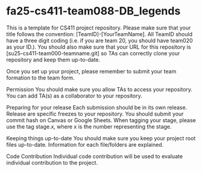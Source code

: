 # fa25-cs411-team088-DB_legends
This is a template for CS411 project repository. Please make sure that your title follows the convention: [TeamID]-[YourTeamName]. All TeamID should have a three digit coding (i.e. if you are team 20, you should have team020 as your ID.). You should also make sure that your URL for this repository is [su25-cs411-team000-teamname.git] so TAs can correctly clone your repository and keep them up-to-date.

Once you set up your project, please remember to submit your team formation to the team form.

Permission
You should make sure you allow TAs to access your repository. You can add TA(s) as a collaborator to your repository.

Preparing for your release
Each submission should be in its own release. Release are specific freezes to your repository. You should submit your commit hash on Canvas or Google Sheets. When tagging your stage, please use the tag stage.x, where x is the number representing the stage.

Keeping things up-to-date
You should make sure you keep your project root files up-to-date. Information for each file/folders are explained.

Code Contribution
Individual code contribution will be used to evaluate individual contribution to the project. 
